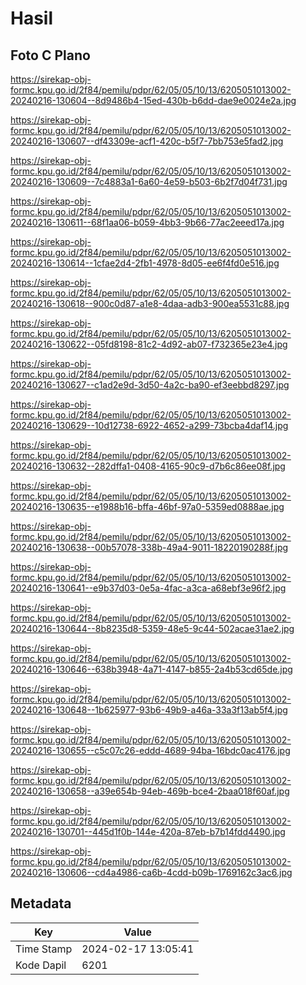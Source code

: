 # Hasil

## Foto C Plano

https://sirekap-obj-formc.kpu.go.id/2f84/pemilu/pdpr/62/05/05/10/13/6205051013002-20240216-130604--8d9486b4-15ed-430b-b6dd-dae9e0024e2a.jpg

https://sirekap-obj-formc.kpu.go.id/2f84/pemilu/pdpr/62/05/05/10/13/6205051013002-20240216-130607--df43309e-acf1-420c-b5f7-7bb753e5fad2.jpg

https://sirekap-obj-formc.kpu.go.id/2f84/pemilu/pdpr/62/05/05/10/13/6205051013002-20240216-130609--7c4883a1-6a60-4e59-b503-6b2f7d04f731.jpg

https://sirekap-obj-formc.kpu.go.id/2f84/pemilu/pdpr/62/05/05/10/13/6205051013002-20240216-130611--68f1aa06-b059-4bb3-9b66-77ac2eeed17a.jpg

https://sirekap-obj-formc.kpu.go.id/2f84/pemilu/pdpr/62/05/05/10/13/6205051013002-20240216-130614--1cfae2d4-2fb1-4978-8d05-ee6f4fd0e516.jpg

https://sirekap-obj-formc.kpu.go.id/2f84/pemilu/pdpr/62/05/05/10/13/6205051013002-20240216-130618--900c0d87-a1e8-4daa-adb3-900ea5531c88.jpg

https://sirekap-obj-formc.kpu.go.id/2f84/pemilu/pdpr/62/05/05/10/13/6205051013002-20240216-130622--05fd8198-81c2-4d92-ab07-f732365e23e4.jpg

https://sirekap-obj-formc.kpu.go.id/2f84/pemilu/pdpr/62/05/05/10/13/6205051013002-20240216-130627--c1ad2e9d-3d50-4a2c-ba90-ef3eebbd8297.jpg

https://sirekap-obj-formc.kpu.go.id/2f84/pemilu/pdpr/62/05/05/10/13/6205051013002-20240216-130629--10d12738-6922-4652-a299-73bcba4daf14.jpg

https://sirekap-obj-formc.kpu.go.id/2f84/pemilu/pdpr/62/05/05/10/13/6205051013002-20240216-130632--282dffa1-0408-4165-90c9-d7b6c86ee08f.jpg

https://sirekap-obj-formc.kpu.go.id/2f84/pemilu/pdpr/62/05/05/10/13/6205051013002-20240216-130635--e1988b16-bffa-46bf-97a0-5359ed0888ae.jpg

https://sirekap-obj-formc.kpu.go.id/2f84/pemilu/pdpr/62/05/05/10/13/6205051013002-20240216-130638--00b57078-338b-49a4-9011-18220190288f.jpg

https://sirekap-obj-formc.kpu.go.id/2f84/pemilu/pdpr/62/05/05/10/13/6205051013002-20240216-130641--e9b37d03-0e5a-4fac-a3ca-a68ebf3e96f2.jpg

https://sirekap-obj-formc.kpu.go.id/2f84/pemilu/pdpr/62/05/05/10/13/6205051013002-20240216-130644--8b8235d8-5359-48e5-9c44-502acae31ae2.jpg

https://sirekap-obj-formc.kpu.go.id/2f84/pemilu/pdpr/62/05/05/10/13/6205051013002-20240216-130646--638b3948-4a71-4147-b855-2a4b53cd65de.jpg

https://sirekap-obj-formc.kpu.go.id/2f84/pemilu/pdpr/62/05/05/10/13/6205051013002-20240216-130648--1b625977-93b6-49b9-a46a-33a3f13ab5f4.jpg

https://sirekap-obj-formc.kpu.go.id/2f84/pemilu/pdpr/62/05/05/10/13/6205051013002-20240216-130655--c5c07c26-eddd-4689-94ba-16bdc0ac4176.jpg

https://sirekap-obj-formc.kpu.go.id/2f84/pemilu/pdpr/62/05/05/10/13/6205051013002-20240216-130658--a39e654b-94eb-469b-bce4-2baa018f60af.jpg

https://sirekap-obj-formc.kpu.go.id/2f84/pemilu/pdpr/62/05/05/10/13/6205051013002-20240216-130701--445d1f0b-144e-420a-87eb-b7b14fdd4490.jpg

https://sirekap-obj-formc.kpu.go.id/2f84/pemilu/pdpr/62/05/05/10/13/6205051013002-20240216-130606--cd4a4986-ca6b-4cdd-b09b-1769162c3ac6.jpg


## Metadata

| Key        | Value               |
| ---------- | ------------------- |
| Time Stamp | 2024-02-17 13:05:41 |
| Kode Dapil | 6201                |




